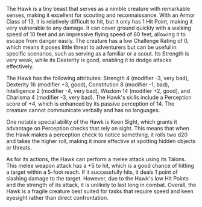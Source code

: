 The Hawk is a tiny beast that serves as a nimble creature with remarkable senses, making it excellent for scouting and reconnaissance. With an Armor Class of 13, it is relatively difficult to hit, but it only has 1 Hit Point, making it very vulnerable to any damage. It can cover ground quickly with a walking speed of 10 feet and an impressive flying speed of 60 feet, allowing it to escape from danger easily. The creature has a low Challenge Rating of 0, which means it poses little threat to adventurers but can be useful in specific scenarios, such as serving as a familiar or a scout. Its Strength is very weak, while its Dexterity is good, enabling it to dodge attacks effectively.

The Hawk has the following attributes: Strength 4 (modifier -3, very bad), Dexterity 16 (modifier +3, good), Constitution 8 (modifier -1, bad), Intelligence 2 (modifier -4, very bad), Wisdom 14 (modifier +2, good), and Charisma 4 (modifier -3, very bad). The Hawk's skills include a Perception score of +4, which is enhanced by its passive perception of 14. The creature cannot communicate verbally and has no languages.

One notable special ability of the Hawk is Keen Sight, which grants it advantage on Perception checks that rely on sight. This means that when the Hawk makes a perception check to notice something, it rolls two d20 and takes the higher roll, making it more effective at spotting hidden objects or threats.

As for its actions, the Hawk can perform a melee attack using its Talons. This melee weapon attack has a +5 to hit, which is a good chance of hitting a target within a 5-foot reach. If it successfully hits, it deals 1 point of slashing damage to the target. However, due to the Hawk's low Hit Points and the strength of its attack, it is unlikely to last long in combat. Overall, the Hawk is a fragile creature best suited for tasks that require speed and keen eyesight rather than direct confrontation.